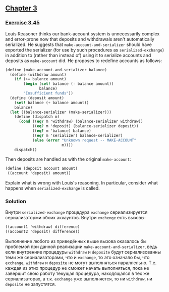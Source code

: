 ## [Chapter 3](../index.md#3-Modularity-Objects-and-State)

### [Exercise 3.45](https://mitpress.mit.edu/sites/default/files/sicp/full-text/book/book-Z-H-23.html#%_thm_3.45)

Louis Reasoner thinks our bank-account system is unnecessarily complex and error-prone now that deposits and withdrawals aren't automatically serialized. He suggests that `make-account-and-serializer` should have exported the serializer (for use by such procedures as `serialized-exchange`) in addition to (rather than instead of) using it to serialize accounts and deposits as `make-account` did. He proposes to redefine accounts as follows:

```scheme
(define (make-account-and-serializer balance)
  (define (withdraw amount)
    (if (>= balance amount)
        (begin (set! balance (- balance amount))
               balance)
        "Insufficient funds"))
  (define (deposit amount)
    (set! balance (+ balance amount))
    balance)
  (let ((balance-serializer (make-serializer)))
    (define (dispatch m)
      (cond ((eq? m 'withdraw) (balance-serializer withdraw))
            ((eq? m 'deposit) (balance-serializer deposit))
            ((eq? m 'balance) balance)
            ((eq? m 'serializer) balance-serializer)
            (else (error "Unknown request -- MAKE-ACCOUNT"
                         m))))
    dispatch))
```

Then deposits are handled as with the original `make-account`:

```scheme
(define (deposit account amount)
 ((account 'deposit) amount))
```

Explain what is wrong with Louis's reasoning. In particular, consider what happens when `serialized-exchange` is called. 

### Solution

Внутри `serialized-exchange` процедура `exchange` сериализируется сериализаторми обоих аккаунтов. Внутри `exchenge` есть вызовы:

```scheme
((account1 'withdraw) difference)
((account2 'deposit) difference))
```

Выполнение любого из приведённых выше вызова оказалось бы проблемой при данной реализации `make-account-and-serializer`, ведь если внутренние процедуры `withdraw` и `deposite` будут сериализованны теми же сериализаторами, что и `exchange`, то это означало бы, что `exchange`, `withdraw` и `deposite` не могут выполняться параллельно. Т.е. каждая из этих процедур не сможет начать выполняться, пока не завершит свою работу текущая процедура, находящаяся в тех же сериализаторах, а т.к. `exchange` уже выполняется, то ни `withdraw`, ни `deposite` не запустятся.


